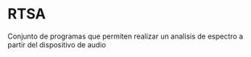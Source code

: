# RTSA
Conjunto de programas que permiten realizar un analisis de espectro a partir del dispositivo de audio
